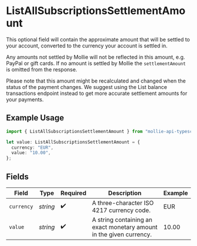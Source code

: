 # ListAllSubscriptionsSettlementAmount

This optional field will contain the approximate amount that will be settled to your account, converted to the currency your account is settled in.

Any amounts not settled by Mollie will not be reflected in this amount, e.g. PayPal or gift cards. If no amount is settled by Mollie the `settlementAmount` is omitted from the response.

Please note that this amount might be recalculated and changed when the status of the payment changes. We suggest using the List balance transactions endpoint instead to get more accurate settlement amounts for your payments.

## Example Usage

```typescript
import { ListAllSubscriptionsSettlementAmount } from "mollie-api-typescript/models/operations";

let value: ListAllSubscriptionsSettlementAmount = {
  currency: "EUR",
  value: "10.00",
};
```

## Fields

| Field                                                               | Type                                                                | Required                                                            | Description                                                         | Example                                                             |
| ------------------------------------------------------------------- | ------------------------------------------------------------------- | ------------------------------------------------------------------- | ------------------------------------------------------------------- | ------------------------------------------------------------------- |
| `currency`                                                          | *string*                                                            | :heavy_check_mark:                                                  | A three-character ISO 4217 currency code.                           | EUR                                                                 |
| `value`                                                             | *string*                                                            | :heavy_check_mark:                                                  | A string containing an exact monetary amount in the given currency. | 10.00                                                               |